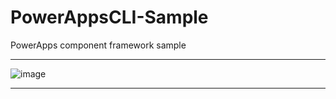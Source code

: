 # PowerAppsCLI-Sample
PowerApps component framework sample
***
![image](https://user-images.githubusercontent.com/19554935/64067188-91ca7700-cbf2-11e9-88b7-a01e4fd312a9.png)
***
